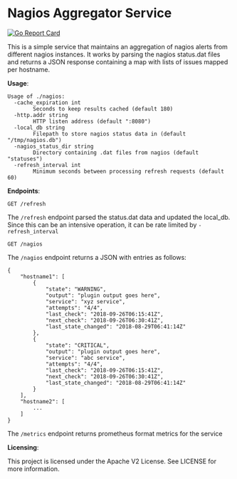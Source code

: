 # Nagios Aggregator Service
[![Go Report Card](https://goreportcard.com/badge/github.com/tchaudhry91/nagiosagg)](https://goreportcard.com/report/github.com/tchaudhry91/nagiosagg)

This is a simple service that maintains an aggregation of nagios alerts from different nagios instances.
It works by parsing the nagios status.dat files and returns a JSON response containing a map with lists of issues mapped per hostname.


**Usage**:
```
Usage of ./nagios:
  -cache_expiration int
        Seconds to keep results cached (default 180)
  -http.addr string
        HTTP listen address (default ":8080")
  -local_db string
        Filepath to store nagios status data in (default "/tmp/nagios.db")
  -nagios_status_dir string
        Directory containing .dat files from nagios (default "statuses")
  -refresh_interval int
        Minimum seconds between processing refresh requests (default 60)
```

**Endpoints**:

```
GET /refresh
```
The `/refresh` endpoint parsed the status.dat data and updated the local_db. Since this can be an intensive operation, it can be rate limited by `-refresh_interval`

```
GET /nagios
```
The `/nagios` endpoint returns a JSON with entries as follows:
```
{
    "hostname1": [
        {
            "state": "WARNING",
            "output": "plugin output goes here",
            "service": "xyz service",
            "attempts": "4/4",
            "last_check": "2018-09-26T06:15:41Z",
            "next_check": "2018-09-26T06:30:41Z",
            "last_state_changed": "2018-08-29T06:41:14Z"
        },
        {
            "state": "CRITICAL",
            "output": "plugin output goes here",
            "service": "abc service",
            "attempts": "4/4",
            "last_check": "2018-09-26T06:15:41Z",
            "next_check": "2018-09-26T06:30:41Z",
            "last_state_changed": "2018-08-29T06:41:14Z"
        }
    ],
    "hostname2": [
        ...
    ]
}
```

The `/metrics` endpoint returns prometheus format metrics for the service

**Licensing**:

This project is licensed under the Apache V2 License. See LICENSE for more information.